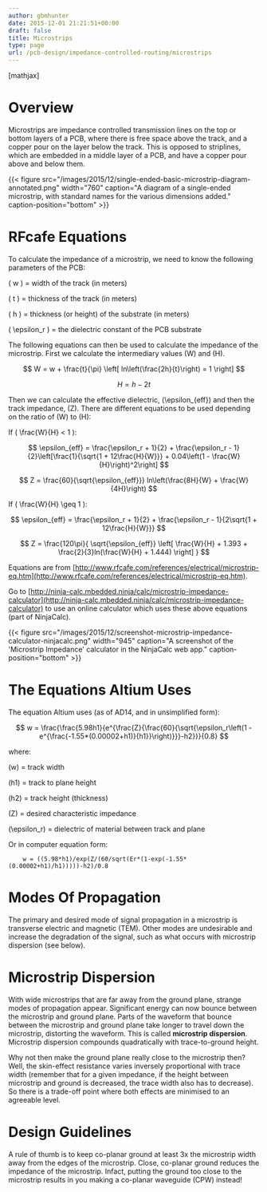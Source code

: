 ```yaml
---
author: gbmhunter
date: 2015-12-01 21:21:51+00:00
draft: false
title: Microstrips
type: page
url: /pcb-design/impedance-controlled-routing/microstrips
---
```


[mathjax]




# Overview




Microstrips are impedance controlled transmission lines on the top or bottom layers of a PCB, where there is free space above the track, and a copper pour on the layer below the track. This is opposed to striplines, which are embedded in a middle layer of a PCB, and have a copper pour above and below them.


{{< figure src="/images/2015/12/single-ended-basic-microstrip-diagram-annotated.png" width="760" caption="A diagram of a single-ended microstrip, with standard names for the various dimensions added." caption-position="bottom" >}}


# RFcafe Equations




To calculate the impedance of a microstrip, we need to know the following parameters of the PCB:




\( w \) = width of the track (in meters)  

 \( t \) = thickness of the track (in meters)  

 \( h \) = thickness (or height) of the substrate (in meters)  

 \( \epsilon_r \) = the dielectric constant of the PCB substrate




The following equations can then be used to calculate the impedance of the microstrip. First we calculate the intermediary values \(W\) and \(H\).




$$ W = w + \frac{t}{\pi} \left[ ln\left(\frac{2h}{t}\right) = 1 \right] $$  

 $$ H = h - 2t $$




Then we can calculate the effective dielectric, \(\epsilon_{eff}\) and then the track impedance, \(Z\). There are different equations to be used depending on the ratio of \(W\) to \(H\):




If \( \frac{W}{H} < 1 \):




$$ \epsilon_{eff} = \frac{\epsilon_r + 1}{2} + \frac{\epsilon_r - 1}{2}\left[\frac{1}{\sqrt{1 + 12\frac{H}{W}}} + 0.04\left(1 - \frac{W}{H}\right)^2\right] $$  

 $$ Z = \frac{60}{\sqrt{\epsilon_{eff}}} ln\left(\frac{8H}{W} + \frac{W}{4H}\right) $$




If \( \frac{W}{H} \geq 1 \):




$$ \epsilon_{eff} = \frac{\epsilon_r + 1}{2} + \frac{\epsilon_r - 1}{2\sqrt{1 + 12\frac{H}{W}}} $$  

 $$ Z = \frac{120\pi}{ \sqrt{\epsilon_{eff}} \left[ \frac{W}{H} + 1.393 + \frac{2}{3}ln(\frac{W}{H} + 1.444) \right] } $$




Equations are from [http://www.rfcafe.com/references/electrical/microstrip-eq.htm](http://www.rfcafe.com/references/electrical/microstrip-eq.htm).




Go to [http://ninja-calc.mbedded.ninja/calc/microstrip-impedance-calculator](http://ninja-calc.mbedded.ninja/calc/microstrip-impedance-calculator) to use an online calculator which uses these above equations (part of NinjaCalc).


{{< figure src="/images/2015/12/screenshot-microstrip-impedance-calculator-ninjacalc.png" width="945" caption="A screenshot of the 'Microstrip Impedance' calculator in the NinjaCalc web app." caption-position="bottom" >}}


# The Equations Altium Uses




The equation Altium uses (as of AD14, and in unsimplified form):




$$ w = \frac{\frac{5.98h1}{e^{\frac{Z}{\frac{60}{\sqrt{\epsilon_r\left(1 - e^{\frac{-1.55*(0.00002+h1)}{h1}}\right)}}}-h2}}}{0.8} $$




where:  

 \(w\) = track width  

 \(h1\) = track to plane height  

 \(h2\) = track height (thickness)  

 \(Z\) = desired characteristic impedance  

 \(\epsilon_r\) = dielectric of material between track and plane




Or in computer equation form:



    
    	w = ((5.98*h1)/exp(Z/(60/sqrt(Er*(1-exp(-1.55*(0.00002+h1)/h1)))))-h2)/0.8
    




# Modes Of Propagation




The primary and desired mode of signal propagation in a microstrip is transverse electric and magnetic (TEM). Other modes are undesirable and increase the degradation of the signal, such as what occurs with microstrip dispersion (see below).




# Microstrip Dispersion




With wide microstrips that are far away from the ground plane, strange modes of propagation appear. Significant energy can now bounce between the microstrip and ground plane. Parts of the waveform that bounce between the microstrip and ground plane take longer to travel down the microstrip, distorting the waveform. This is called **microstrip dispersion**. Microstrip dispersion compounds quadratically with trace-to-ground height.




Why not then make the ground plane really close to the microstrip then? Well, the skin-effect resistance varies inversely proportional with trace width (remember that for a given impedance, if the height between microstrip and ground is decreased, the trace width also has to decrease). So there is a trade-off point where both effects are minimised to an agreeable level.




# Design Guidelines




A rule of thumb is to keep co-planar ground at least 3x the microstrip width away from the edges of the microstrip. Close, co-planar ground reduces the impedance of the microstrip. Infact, putting the ground too close to the microstrip results in you making a co-planar waveguide (CPW) instead!
